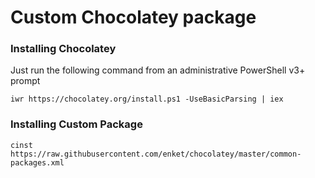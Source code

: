 # Custom Chocolatey package

### Installing Chocolatey
Just run the following command from an administrative PowerShell v3+ prompt

    iwr https://chocolatey.org/install.ps1 -UseBasicParsing | iex

### Installing Custom Package

    cinst https://raw.githubusercontent.com/enket/chocolatey/master/common-packages.xml

